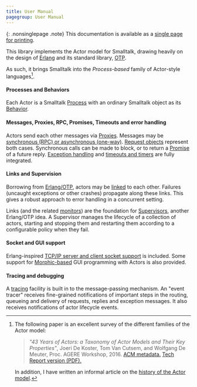 ```yaml
---
title: User Manual
pagegroup: User Manual
---
```


{: .nonsinglepage .note}
This documentation is available as a
[single page for printing](singlepage.html).

This library implements the Actor model for Smalltalk, drawing heavily
on the design of [Erlang](https://www.erlang.org/) and its standard
library, [OTP][].

As such, it brings Smalltalk into the *Process-based* family of
Actor-style languages[^DeKoster2016].

#### Processes and Behaviors

Each Actor is a Smalltalk [Process](processes.html) with an ordinary
Smalltalk object as its [Behavior](behaviors.html).

#### Messages, Proxies, RPC, Promises, Timeouts and error handling

Actors send each other messages via [Proxies](proxies.html). Messages
may be
[synchronous (RPC) or asynchronous (one-way)](proxies.html#interaction-patterns).
[Request objects](requests.html) represent both cases. Synchronous
calls can be made to block, or to return a [Promise](promises.html) of
a future reply. [Exception handling](error-handling.html) and
[timeouts and timers](time.html) are fully integrated.

#### Links and Supervision

Borrowing from [Erlang/OTP][OTP], actors may be
[linked](links-and-monitors.html) to each other. Failures (uncaught
exceptions or other crashes) propagate along these links. This gives a
robust approach to error handling in a concurrent setting.

Links (and the related [monitors](links-and-monitors.html#monitors))
are the foundation for [Supervisors](supervision.html), another
Erlang/OTP idea. A Supervisor manages the lifecycle of a collection of
actors, starting and stopping them and restarting them according to a
configurable policy when they fail.

#### Socket and GUI support

Erlang-inspired
[TCP/IP server and client socket support](sockets.html) is included.
Some support for [Morphic-based](morphic.html) GUI programming with
Actors is also provided.

#### Tracing and debugging

A [tracing](tracing.html) facility is built in to the message-passing
mechanism. An "event tracer" receives fine-grained notifications of
important steps in the routing, queueing and delivery of requests,
replies and exception messages. It also receives notifications of
actor lifecycle events.

  [^DeKoster2016]: The following paper is an excellent survey of the
    different families of the Actor model:

    > *"43 Years of Actors: a Taxonomy of Actor Models and Their Key
    Properties"*, Joeri De Koster, Tom Van Cutsem, and Wolfgang De
    Meuter, Proc. AGERE Workshop, 2016.
    [ACM metadata.](https://dl.acm.org/citation.cfm?id=3001890)
    [Tech Report version (PDF).](http://soft.vub.ac.be/Publications/2016/vub-soft-tr-16-11.pdf)

    In addition, I have written an informal article on the
    [history of the Actor model](https://eighty-twenty.org/2016/10/18/actors-hopl).

  [OTP]: http://erlang.org/doc/

